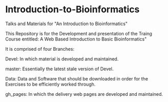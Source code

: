 # Introduction-to-Bioinformatics
Talks and Materials for "An Introduction to Bioinformatics"

This Repository is for the Development and presentation of the Traing Course entitled:
A Web Based Introduction to Basic Bioinformatics"

It is comprised of four Branches:

Devel: In which material is developed and maintained.

master: Essentially the latest stale version of Devel.

Data: Data and Software that should be downloaded in order for the Exercises to be efficiently worked through.

gh_pages: In which the delivery web pages are developed and maintained.

